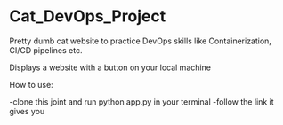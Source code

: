 # Cat_DevOps_Project
Pretty dumb cat website to practice DevOps skills like Containerization, CI/CD pipelines etc.

Displays a website with a button on your local machine

How to use:

-clone this joint and run python app.py in your terminal
-follow the link it gives you


